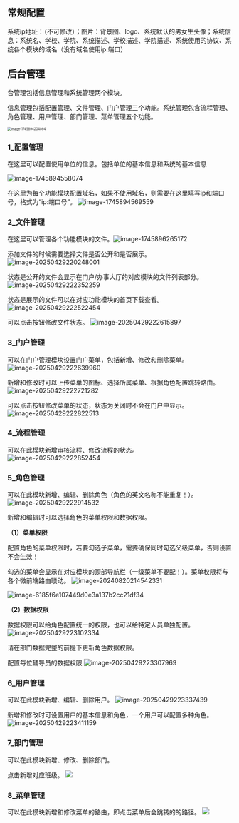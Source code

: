 ## 常规配置

系统ip地址：（不可修改）；图片：背景图、logo、系统默认的男女生头像；系统信息：系统名、学校、学院、系统描述、学校描述、学院描述、系统使用的协议、系统各个模块的域名（没有域名使用ip:端口）

## 后台管理

台管理包括信息管理和系统管理两个模块。

信息管理包括配置管理、文件管理、门户管理三个功能。系统管理包含流程管理、角色管理、用户管理、部门管理、菜单管理五个功能。

<img src="https://raw.githubusercontent.com/HEBUTA219/TyporaPic/main/1745894204864.jpg" alt="image-1745894204864" style="zoom:50%;" />

### 1_配置管理

在这里可以配置使用单位的信息。包括单位的基本信息和系统的基本信息

![image-1745894558074](https://raw.githubusercontent.com/HEBUTA219/TyporaPic/main/1745894558074.jpg)


在这里为每个功能模块配置域名，如果不使用域名，则需要在这里填写ip和端口号，格式为“ip:端口号”。
![image-1745894569559](https://raw.githubusercontent.com/HEBUTA219/TyporaPic/main/1745894569559.jpg)

### 2_文件管理

在这里可以管理各个功能模块的文件。![image-1745896265172](https://raw.githubusercontent.com/HEBUTA219/TyporaPic/main/1745896265172.jpg)

添加文件的时候需要选择文件是否公开和是否展示。![image-20250429220248001](https://raw.githubusercontent.com/HEBUTA219/TyporaPic/main/image-20250429220248001.png)

状态是公开的文件会显示在门户/办事大厅的对应模块的文件列表部分。
![image-20250429222352259](https://raw.githubusercontent.com/HEBUTA219/TyporaPic/main/image-20250429222352259.png)

状态是展示的文件可以在对应功能模块的首页下载查看。
![image-20250429222522454](https://raw.githubusercontent.com/HEBUTA219/TyporaPic/main/image-20250429222522454.png)

可以点击按钮修改文件状态。
![image-20250429222615897](https://raw.githubusercontent.com/HEBUTA219/TyporaPic/main/image-20250429222615897.png)

### 3_门户管理

可以在门户管理模块设置门户菜单，包括新增、修改和删除菜单。
![image-20250429222639960](https://raw.githubusercontent.com/HEBUTA219/TyporaPic/main/image-20250429222639960.png)

新增和修改时可以上传菜单的图标、选择所属菜单、根据角色配置跳转路由。
![image-20250429222721282](https://raw.githubusercontent.com/HEBUTA219/TyporaPic/main/image-20250429222721282.png)

可以点击按钮修改菜单的状态，状态为关闭时不会在门户中显示。
![image-20250429222822513](https://raw.githubusercontent.com/HEBUTA219/TyporaPic/main/image-20250429222822513.png)

### 4_流程管理

可以在此模块新增审核流程、修改流程的状态。
![image-20250429222852454](https://raw.githubusercontent.com/HEBUTA219/TyporaPic/main/image-20250429222852454.png)

### 5_角色管理

可以在此模块新增、编辑、删除角色（角色的英文名称不能重复！）。
![image-20250429222914532](https://raw.githubusercontent.com/HEBUTA219/TyporaPic/main/image-20250429222914532.png)

新增和编辑时可以选择角色的菜单权限和数据权限。

**（1）菜单权限**

配置角色的菜单权限时，若要勾选子菜单，需要确保同时勾选父级菜单，否则设置不会生效！

勾选的菜单会显示在对应模块的顶部导航栏（一级菜单不要配！）。菜单权限将与各个微前端路由联动。
![image-20240820214542331](https://hebuta219.github.io/images/image-20240820214542331.png)


![image-6185f6e107449d0e3a137b2cc21df34](https://raw.githubusercontent.com/HEBUTA219/TyporaPic/main/6185f6e107449d0e3a137b2cc21df34.png)

**（2）数据权限**

数据权限可以给角色配置统一的权限，也可以给特定人员单独配置。
![image-20250429223102334](https://raw.githubusercontent.com/HEBUTA219/TyporaPic/main/image-20250429223102334.png)

请在部门数据完整的前提下更新角色数据权限。

配置每位辅导员的数据权限
![image-20250429223307969](https://raw.githubusercontent.com/HEBUTA219/TyporaPic/main/image-20250429223307969.png)

### 6_用户管理

可以在此模块新增、编辑、删除用户。
![image-20250429223337439](https://raw.githubusercontent.com/HEBUTA219/TyporaPic/main/image-20250429223337439.png)

新增和修改时可设置用户的基本信息和角色，一个用户可以配置多种角色。
![image-20250429223411159](https://raw.githubusercontent.com/HEBUTA219/TyporaPic/main/image-20250429223411159.png)

### 7_部门管理

可以在此模块新增、修改、删除部门。

点击新增对应班级。
![](https://raw.githubusercontent.com/HEBUTA219/TyporaPic/main/20250429224307.png)

### 8_菜单管理

可以在此模块新增和修改菜单的路由，即点击菜单后会跳转的的路径。
![](https://raw.githubusercontent.com/HEBUTA219/TyporaPic/main/20250429224346.png)




